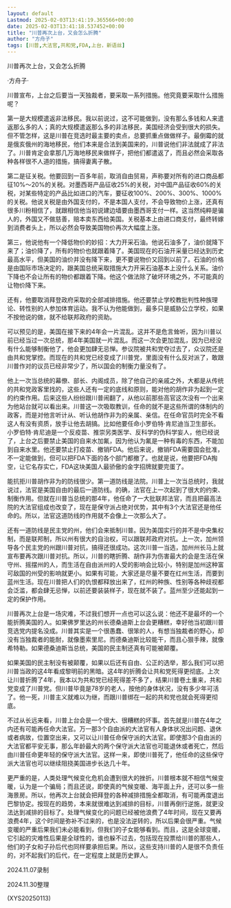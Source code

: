 ```yaml
---
layout: default
Lastmod: 2025-02-03T13:41:19.365566+00:00
date: 2025-02-03T13:41:18.537452+00:00
title: "川普再次上台，又会怎么折腾"
author: "方舟子"
tags: [川普,大法官,共和党,FDA,上台，新语丝]
---
```


川普再次上台，又会怎么折腾

·方舟子·

川普宣布，上台之后要当一天独裁者，要采取一系列措施。他究竟要采取什么措施呢？

第一是大规模遣返非法移民。我以前说过，这不可能做到，没有那么多钱和人来遣返那么多的人；真的大规模遣返那么多的非法移民，美国经济会受到很大的损失。但不管怎样，这是川普在竞选时最主要的卖点，总要抓重点做做样子。最倒霉的就是俄亥俄州的海地移民，他们本来是合法到美国来的，川普说他们非法就成了非法了。川普肯定会拿那几万海地移民来做样子，把他们都遣返了，而且必然会采取各种各样很不人道的措施，搞得妻离子散。

第二是征关税。他要回到一百多年前，取消自由贸易，声称要对所有的进口商品都征10%～20%的关税。对墨西哥产品征收25%的关税，对中国产品征收60%的关税，对某些特定的产品比如进口的汽车，要征收100%、200%、300%、1000%的关税。他说关税是由外国支付的，不是本国人支付，不会导致物价上涨，还真有很多川粉相信了，就跟相信他当初说建边墙要由墨西哥支付一样。这当然纯粹是骗人的，外国又不做慈善，赔本卖东西给美国。关税基本上由进口商支付，最终转嫁到消费者头上，所以必然会导致美国物价再次大幅度上涨。

第三，他说他有一个降低物价的妙招：大力开采石油。他说石油多了，油价就降下来了；油价降了，所有的物价也就跟着降了。美国现在的石油开采量已经达到历史最高水平，但美国的油价并没有降下来，更不要说物价又回到以前了。石油的价格是由国际市场决定的，跟美国总统采取措施大力开采石油基本上没什么关系。油价下降也不会让所有的物价都跟着下降。他这个做法除了破坏环境之外，不可能真的让物价降下来。

还有，他要取消拜登政府采取的全部减排措施。他还要禁止学校教批判性种族理论、转性别的人参加体育运动。我不认为他能做到，最多只是威胁公立学校，如果不按他说的做，就不给联邦政府的资助。

可以预见的是，美国在接下来的4年会一片混乱。这并不是危言耸听，因为川普以前已经当过一次总统，那4年美国就一片混乱。而这一次会更加混乱，因为已经没有什么能够制衡他了，他会更加肆无忌惮。参议院被共和党夺过去了，众议院还是由共和党掌控。而现在的共和党已经变成了川普党，里面没有什么反对派了，敢跟川普作对的议员已经非常少了，所以国会的制衡力量没有了。

他上一次当总统的幕僚、部长、内阁成员，除了他自己的亲戚之外，大都是从传统的共和党政客里找的，这些人还有一定的底线和原则，能对他的胡作非为起到一定的约束作用。后来这些人纷纷跟川普闹翻了，从他以前那些高官这次没有一个出来为他站台就可以看出来。川普这一次吸取教训，任命的就不是这些所谓的体制内的政客，而是对他言听计从、听认他胡作非为的亲属、亲信。在任命官员时完全不看这人有没有资质，放手让他去胡搞。比如他要任命小罗伯特·肯尼迪当卫生部长。小罗伯特·肯尼迪是一个反疫苗、推崇另类医学、反科学的伪科学妄人，他已经说了，上台之后要禁止美国的自来水加氟，因为他认为氟是一种有毒的东西，不能加到自来水里。他还要禁止打疫苗、撤销FDA。他后来说，撤销FDA需要国会批准，不一定能做到，但可以把FDA下面的各个部门都撤了。也就是说，他要把FDA掏空，让它名存实亡，FDA这块美国人最骄傲的金字招牌就要完蛋了。

能抗拒川普胡作非为的防线很少。第一道防线是法院。川普上一次当总统时，我就说过，法官是美国自由的最后一道防线。的确，法官在上一次起到了很大的约束、制衡作用。但就在川普当总统的那4年，他任命了一大批联邦法官，而且把最高法院的大法官组成也改变了，现在是保守派占绝对优势，其中有3个大法官还是他任命的。所以，法官这道防线的作用就不会像上一次那么大了。

还有一道防线是民主党的州，他们会来抵制川普。因为美国实行的并不是中央集权制，而是联邦制，所以州有很大的自治权，可以跟联邦政府对抗。上一次，加州领导各个民主党的州跟川普对抗，搞得还很成功。这次川普一当选，加州州长马上就宣布要再次跟川普对抗。所以，川普的瞎折腾、胡作非为伤害最大的会是生活在保守州、摇摆州的人，而生活在自由派州的人受的影响会比较小，特别是加州这种富可敌国的州受的影响就更小。如果有可能，大家还是尽量不要在红州生活，而要到蓝州生活。现在川普把人们的仇恨都释放出来了，红州的种族、性别等各种歧视都会泛滥，都会肆无忌惮，以前还要装装样子，现在就不装了。蓝州至少还能起到一定的保护作用。

川普再次上台是一场灾难，不过我们想开一点也可以这么说：他还不是最坏的一个能折腾美国的人。如果佛罗里达的州长德桑迪斯上台会更糟糕，幸好他当初跟川普竞选党内提名没成。川普其实是一个很愚蠢、很笨的人，有想当独裁者的野心，却没有当独裁者的能耐，就像墨索里尼。而德桑迪斯比较能干，而且心狠手辣，就像希特勒。如果德桑迪斯当总统，美国的民主制还真有可能被颠覆。

如果美国的民主制没有被颠覆，如果以后还有自由、公正的选举，那么我们可以把川普当政的这4年看成黎明前的黑暗。这4年的折腾会让共和党死得更彻底。上次让川普折腾了4年，我本以为共和党已经死得差不多了，结果川普卷土重来，共和党变成了川普党。但川普毕竟是78岁的老人，按他的身体状况，没有多少年可活了。他一死，川普主义就难以为继，而跟川普绑在一起的共和党也就会死得更彻底。

不过从长远来看，川普上台会是一个很大、很糟糕的坏事。首先就是川普在4年之内还有可能再任命大法官。万一那3个自由派的大法官有人身体状况出问题、退休或者病故，位置空出来，又可以让川普任命保守派的大法官。即使那3个自由派的大法官都平安无事，那么年龄最大的两个保守派大法官也可能退休或者死亡，然后由川普任命更年轻的保守派大法官。这样一来，即使川普死了，他任命的这些保守派大法官也可以继续阻挠美国进步长达几十年。

更严重的是，人类处理气候变化危机会遭到很大的挫折。川普根本就不相信气候变暖，认为是一个骗局；而且还说，即使真的气候变暖、海平面上升，还可以多一些海景房。所以，他再次上台就会把拜登的各种减排措施全都取消，有可能再度退出巴黎协定。按现在的趋势，本来就很难达到减排的目标，川普再倒行逆施，就更没法达到减排的目标了。处理气候变化的问题已经被他浪费了4年时间，现在又要再浪费4年，这个时间是弥补不过来的，也是没法逆转的，所以后果会很严重。气候变暖的严重后果我们未必能看到，但我们的子女能够看到。而且，这是全球变暖，它引起的灾难性后果是全球性的，谁也躲不过去，包括现在投票给川普的那些人，他们的子女和子孙后代也同样要承担后果。所以，这些支持川普的人是很不负责任的，对不起我们的后代，在一定程度上就是历史罪人。

2024.11.07录制

2024.11.30整理

(XYS20250113)

